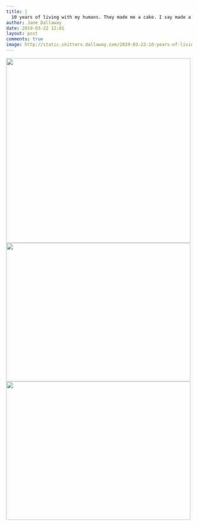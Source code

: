 ```yaml
---
title: |
  10 years of living with my humans. They made me a cake. I say made a cake. They arranged my special low-fat dog food into a cake shape and added low-fat kibble on top in the shape of the number 10. 😍🥰
author: Jane Dallaway
date: 2019-03-22 12:01
layout: post
comments: true
image: http://static.skitters.dallaway.com/2019-03-22-10-years-of-living-with-my-humans--they-made-me-a-cake--i-say-made-a-cake--they-arranged-my-special-low-fat-dog-food-into-a-cake-shape-and-added-low-fat-kibble-on-top-in-the-shape-of-the-number-10-thumb-1-IMG-8916.JPG
---
```


<div>
        <a href="http://static.skitters.dallaway.com/2019-03-22-10-years-of-living-with-my-humans--they-made-me-a-cake--i-say-made-a-cake--they-arranged-my-special-low-fat-dog-food-into-a-cake-shape-and-added-low-fat-kibble-on-top-in-the-shape-of-the-number-10-fullsize-1-IMG-8916.JPG">
          <img src="http://static.skitters.dallaway.com/2019-03-22-10-years-of-living-with-my-humans--they-made-me-a-cake--i-say-made-a-cake--they-arranged-my-special-low-fat-dog-food-into-a-cake-shape-and-added-low-fat-kibble-on-top-in-the-shape-of-the-number-10-thumb-1-IMG-8916.JPG" width="500" height="500"/>
        </a>
      </div><div>
        <a href="http://static.skitters.dallaway.com/2019-03-22-10-years-of-living-with-my-humans--they-made-me-a-cake--i-say-made-a-cake--they-arranged-my-special-low-fat-dog-food-into-a-cake-shape-and-added-low-fat-kibble-on-top-in-the-shape-of-the-number-10-fullsize-2-IMG-8917.JPG">
          <img src="http://static.skitters.dallaway.com/2019-03-22-10-years-of-living-with-my-humans--they-made-me-a-cake--i-say-made-a-cake--they-arranged-my-special-low-fat-dog-food-into-a-cake-shape-and-added-low-fat-kibble-on-top-in-the-shape-of-the-number-10-thumb-2-IMG-8917.JPG" width="500" height="375"/>
        </a>
      </div><div>
        <a href="http://static.skitters.dallaway.com/2019-03-22-10-years-of-living-with-my-humans--they-made-me-a-cake--i-say-made-a-cake--they-arranged-my-special-low-fat-dog-food-into-a-cake-shape-and-added-low-fat-kibble-on-top-in-the-shape-of-the-number-10-fullsize-3-IMG-8918.JPG">
          <img src="http://static.skitters.dallaway.com/2019-03-22-10-years-of-living-with-my-humans--they-made-me-a-cake--i-say-made-a-cake--they-arranged-my-special-low-fat-dog-food-into-a-cake-shape-and-added-low-fat-kibble-on-top-in-the-shape-of-the-number-10-thumb-3-IMG-8918.JPG" width="500" height="375"/>
        </a>
      </div>


   
      